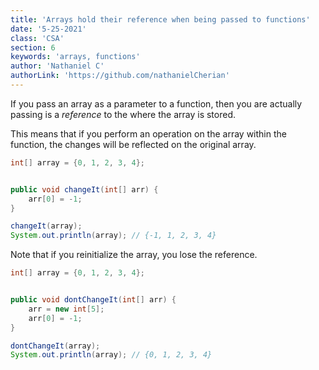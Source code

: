 ```yaml
---
title: 'Arrays hold their reference when being passed to functions'
date: '5-25-2021'
class: 'CSA'
section: 6
keywords: 'arrays, functions'
author: 'Nathaniel C'
authorLink: 'https://github.com/nathanielCherian'
---
```


If you pass an array as a parameter to a function, then you are actually passing is a *reference* to the where the array is stored.

This means that if you perform an operation on the array within the function, the changes will be reflected on the original array.

```java
int[] array = {0, 1, 2, 3, 4};


public void changeIt(int[] arr) {
    arr[0] = -1;
}

changeIt(array);
System.out.println(array); // {-1, 1, 2, 3, 4}
```

Note that if you reinitialize the array, you lose the reference.

```java
int[] array = {0, 1, 2, 3, 4};


public void dontChangeIt(int[] arr) {
    arr = new int[5];
    arr[0] = -1;
}

dontChangeIt(array);
System.out.println(array); // {0, 1, 2, 3, 4}
```
